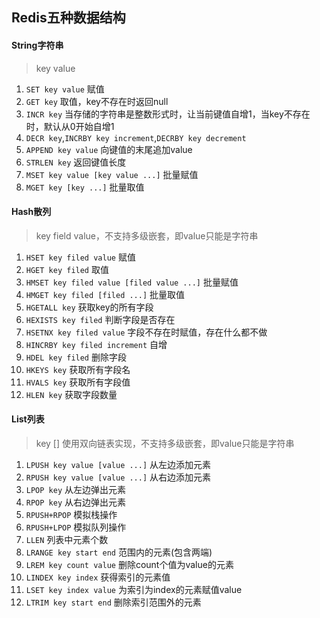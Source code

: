## Redis五种数据结构

#### String字符串
> key value

 1. `SET key value` 赋值
 2. `GET key` 取值，key不存在时返回null
 3. `INCR key` 当存储的字符串是整数形式时，让当前键值自增1，当key不存在时，默认从0开始自增1
 4. `DECR key`,`INCRBY key increment`,`DECRBY key decrement`
 5. `APPEND key value` 向键值的末尾追加value
 6. `STRLEN key` 返回键值长度
 7. `MSET key value [key value ...]` 批量赋值
 8. `MGET key [key ...]` 批量取值


#### Hash散列
> key field value，不支持多级嵌套，即value只能是字符串

 1. `HSET key filed value` 赋值
 2. `HGET key filed` 取值
 3. `HMSET key filed value [filed value ...]` 批量赋值
 4. `HMGET key filed [filed ...]` 批量取值
 5. `HGETALL key` 获取key的所有字段
 6. `HEXISTS key filed` 判断字段是否存在
 7. `HSETNX key filed value` 字段不存在时赋值，存在什么都不做
 8. `HINCRBY key filed increment` 自增
 9. `HDEL key filed` 删除字段
 10. `HKEYS key` 获取所有字段名
 11. `HVALS key` 获取所有字段值
 12. `HLEN key` 获取字段数量

#### List列表
> key [] 使用双向链表实现，不支持多级嵌套，即value只能是字符串

1. `LPUSH key value [value ...]` 从左边添加元素
2. `RPUSH key value [value ...]` 从右边添加元素
3. `LPOP key` 从左边弹出元素
4. `RPOP key` 从右边弹出元素
5. `RPUSH+RPOP` 模拟栈操作
6. `RPUSH+LPOP` 模拟队列操作
7. `LLEN` 列表中元素个数
8. `LRANGE key start end` 范围内的元素(包含两端)
9. `LREM key count value` 删除count个值为value的元素
10. `LINDEX key index` 获得索引的元素值
11. `LSET key index value` 为索引为index的元素赋值value
12. `LTRIM key start end` 删除索引范围外的元素

